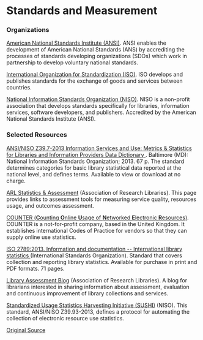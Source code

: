 # Standards and Measurement

###  Organizations

[American National Standards Institute (ANSI)][1]. ANSI enables the development of American National Standards (ANS) by accrediting the processes of standards developing organizations (SDOs) which work in partnership to develop voluntary national standards.

[International Organization for Standardization (ISO)][2]. ISO develops and publishes standards for the exchange of goods and services between countries.

[National Information Standards Organization (NISO)][3]. NISO is a non-profit association that develops standards specifically for libraries, information services, software developers, and publishers. Accredited by the American National Standards Institute (ANSI).

###  Selected Resources

[ ANSI/NISO Z39.7-2013 Information Services and Use: Metrics &amp; Statistics for Libraries and Information Providers Data Dictionary ][4]. Baltimore (MD): National Information Standards Organization; 2013. 67 p. The standard determines categories for basic library statistical data reported at the national level, and defines terms. Available to view or download at no charge.

[ARL Statistics &amp; Assessment][5] (Association of Research Libraries). This page provides links to assessment tools for measuring service quality, resources usage, and outcomes assessment.

[ COUNTER (**C**ounting **O**nline **U**sage of **N**etworked **E**lectronic **R**esources)][6]. COUNTER is a not-for-profit company, based in the United Kingdom. It establishes international Codes of Practice for vendors so that they can supply online use statistics.

[ ISO 2789:2013. Information and documentation -- International library statistics ][7] (International Standards Organization). Standard that covers collection and reporting library statistics. Available for purchase in print and PDF formats. 71 pages.

[Library Assessment Blog][8] (Association of Research Libraries). A blog for librarians interested in sharing information about assessment, evaluation and continuous improvement of library collections and services.

[Standardized Usage Statistics Harvesting Initiative (SUSHI)][9] (NISO). This standard, ANSI/NISO Z39.93-2013, defines a protocol for automating the collection of electronic resource use statistics.

[Original Source](https://www.nlm.nih.gov/services/Subject_Guides/librarystatistics/organizationsandgovernmentagencies/ "Original Source-National Library of Medicine")

[1]: http://ansi.org/
[2]: http://www.iso.org/
[3]: http://www.niso.org/
[4]: http://www.niso.org/apps/group_public/document.php?document_id=11282
[5]: http://www.arl.org/focus-areas/statistics-assessment
[6]: http://www.projectcounter.org/
[7]: http://www.iso.org/iso/home/store/catalogue_ics/catalogue_detail_ics.htm?csnumber=60680
[8]: http://libraryassessment.info/
[9]: http://www.niso.org/workrooms/sushi/
[10]: /services/Subject_Guides/librarystatistics/salarysurveys/index.html
[11]: /services/Subject_Guides/druginformation/index.html
  

